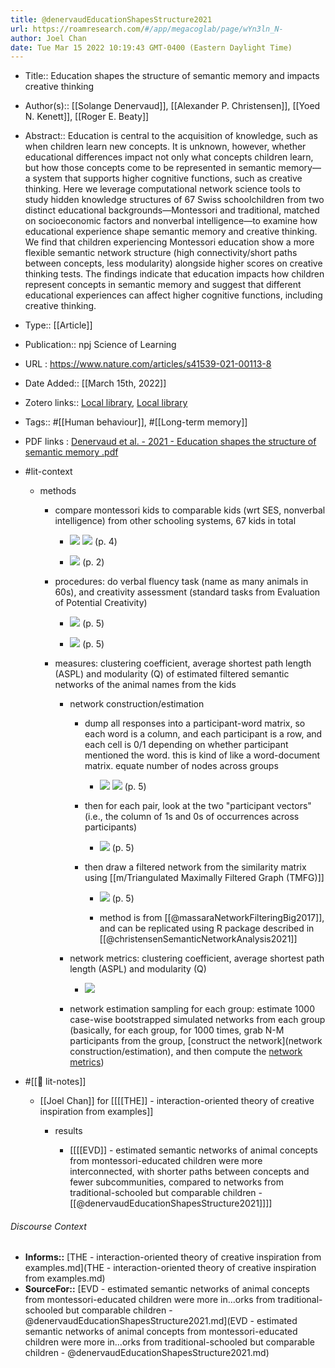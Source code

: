 ```yaml
---
title: @denervaudEducationShapesStructure2021
url: https://roamresearch.com/#/app/megacoglab/page/wYn3ln_N-
author: Joel Chan
date: Tue Mar 15 2022 10:19:43 GMT-0400 (Eastern Daylight Time)
---
```


- Title:: Education shapes the structure of semantic memory and impacts creative thinking
- Author(s):: [[Solange Denervaud]], [[Alexander P. Christensen]], [[Yoed N. Kenett]], [[Roger E. Beaty]]
- Abstract:: Education is central to the acquisition of knowledge, such as when children learn new concepts. It is unknown, however, whether educational differences impact not only what concepts children learn, but how those concepts come to be represented in semantic memory—a system that supports higher cognitive functions, such as creative thinking. Here we leverage computational network science tools to study hidden knowledge structures of 67 Swiss schoolchildren from two distinct educational backgrounds—Montessori and traditional, matched on socioeconomic factors and nonverbal intelligence—to examine how educational experience shape semantic memory and creative thinking. We find that children experiencing Montessori education show a more flexible semantic network structure (high connectivity/short paths between concepts, less modularity) alongside higher scores on creative thinking tests. The findings indicate that education impacts how children represent concepts in semantic memory and suggest that different educational experiences can affect higher cognitive functions, including creative thinking.
- Type:: [[Article]]
- Publication:: npj Science of Learning
- URL : https://www.nature.com/articles/s41539-021-00113-8
- Date Added:: [[March 15th, 2022]]
- Zotero links:: [Local library](zotero://select/groups/2451508/items/J7KCTA92), [Local library](https://www.zotero.org/groups/2451508/items/J7KCTA92)
- Tags:: #[[Human behaviour]], #[[Long-term memory]]
- PDF links : [Denervaud et al. - 2021 - Education shapes the structure of semantic memory .pdf](zotero://open-pdf/groups/2451508/items/CUW5KUBJ)
- #lit-context

    - methods

        - compare montessori kids to comparable kids (wrt SES, nonverbal intelligence) from other schooling systems, 67 kids in total

            - ![](https://firebasestorage.googleapis.com/v0/b/firescript-577a2.appspot.com/o/imgs%2Fapp%2Fmegacoglab%2FrycDCyaRtc.png?alt=media&token=445952fa-ab39-4e1d-a73d-c69bcead5233) 
![](https://firebasestorage.googleapis.com/v0/b/firescript-577a2.appspot.com/o/imgs%2Fapp%2Fmegacoglab%2FKwSV1sEwC_.png?alt=media&token=ab464c01-2a06-4666-8096-791b9b21324c)
(p. 4)

            - ![](https://firebasestorage.googleapis.com/v0/b/firescript-577a2.appspot.com/o/imgs%2Fapp%2Fmegacoglab%2FzboND2S8yj.png?alt=media&token=39ce2fe6-cb89-457f-9497-2231e700e1c9) (p. 2)

        - procedures: do verbal fluency task (name as many animals in 60s), and creativity assessment (standard tasks from Evaluation of Potential Creativity)

            - ![](https://firebasestorage.googleapis.com/v0/b/firescript-577a2.appspot.com/o/imgs%2Fapp%2Fmegacoglab%2FN0IkB6RHUK.png?alt=media&token=923be4ff-bb03-42b4-b72e-ab0dc7c93e39) (p. 5)

            - ![](https://firebasestorage.googleapis.com/v0/b/firescript-577a2.appspot.com/o/imgs%2Fapp%2Fmegacoglab%2FDnE4cskRkd.png?alt=media&token=22263a5d-7b20-4e30-9c1f-91477edb7892) (p. 5)

        - measures: clustering coefficient, average shortest path length (ASPL) and modularity (Q) of estimated filtered semantic networks of the animal names from the kids

            - network construction/estimation

                - dump all responses into a participant-word matrix, so each word is a column, and each participant is a row, and each cell is 0/1 depending on whether participant mentioned the word. this is kind of like a word-document matrix. equate number of nodes across groups

                    - ![](https://firebasestorage.googleapis.com/v0/b/firescript-577a2.appspot.com/o/imgs%2Fapp%2Fmegacoglab%2F0oToYzqv9m.png?alt=media&token=13a38aa2-7bcf-4437-80ee-6d17b7847fe4)
![](https://firebasestorage.googleapis.com/v0/b/firescript-577a2.appspot.com/o/imgs%2Fapp%2Fmegacoglab%2FVVRiPfyuXv.png?alt=media&token=b5e316f7-ed9d-4b56-8325-916407d9a691) (p. 5)

                - then for each pair, look at the two "participant vectors" (i.e., the column of 1s and 0s of occurrences across participants)

                    - ![](https://firebasestorage.googleapis.com/v0/b/firescript-577a2.appspot.com/o/imgs%2Fapp%2Fmegacoglab%2FsZwDPGqwwj.png?alt=media&token=b1945d69-2503-44a6-8312-50be0384ebf7) (p. 5)

                - then draw a filtered network from the similarity matrix using [[m/Triangulated Maximally Filtered Graph (TMFG)]]

                    - ![](https://firebasestorage.googleapis.com/v0/b/firescript-577a2.appspot.com/o/imgs%2Fapp%2Fmegacoglab%2FAjRpsnRRvW.png?alt=media&token=c04e35a2-f0aa-4356-99a6-39d29c03a0a1) (p. 5)

                    - method is from [[@massaraNetworkFilteringBig2017]], and can be replicated using R package described in [[@christensenSemanticNetworkAnalysis2021]]

            - network metrics: clustering coefficient, average shortest path length (ASPL) and modularity (Q)

                - ![](https://firebasestorage.googleapis.com/v0/b/firescript-577a2.appspot.com/o/imgs%2Fapp%2Fmegacoglab%2Fk3I3R5wz7m.png?alt=media&token=23dc3f85-456e-46f0-b403-c57ccc02b58f)

            - network estimation sampling for each group: estimate 1000 case-wise bootstrapped simulated networks from each group (basically, for each group, for 1000 times, grab N-M participants from the group, [construct the network](network construction/estimation), and then compute the [network metrics](((Z37PYNsQe))))
- #[[📝 lit-notes]]

    - [[Joel Chan]] for [[[[THE]] - interaction-oriented theory of creative inspiration from examples]]

        - results

            - [[[[EVD]] - estimated semantic networks of animal concepts from montessori-educated children were more interconnected, with shorter paths between concepts and fewer subcommunities, compared to networks from traditional-schooled but comparable children - [[@denervaudEducationShapesStructure2021]]]]

###### Discourse Context

- **Informs::** [THE - interaction-oriented theory of creative inspiration from examples.md](THE - interaction-oriented theory of creative inspiration from examples.md)
- **SourceFor::** [EVD - estimated semantic networks of animal concepts from montessori-educated children were more in...orks from traditional-schooled but comparable children - @denervaudEducationShapesStructure2021.md](EVD - estimated semantic networks of animal concepts from montessori-educated children were more in...orks from traditional-schooled but comparable children - @denervaudEducationShapesStructure2021.md)

